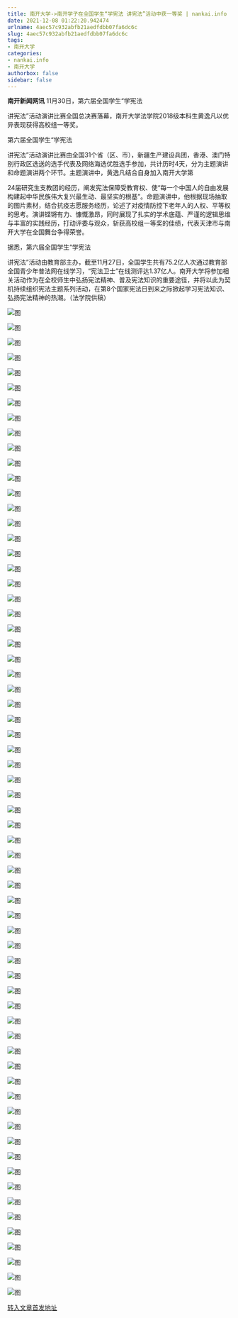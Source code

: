 ```yaml
---
title: 南开大学->南开学子在全国学生“学宪法 讲宪法”活动中获一等奖 | nankai.info
date: 2021-12-08 01:22:20.942474
urlname: 4aec57c932abfb21aedfdbb07fa6dc6c
slug: 4aec57c932abfb21aedfdbb07fa6dc6c
tags: 
- 南开大学
categories:
- nankai.info
- 南开大学
authorbox: false
sidebar: false
---
```

**南开新闻网讯** 11月30日，第六届全国学生“学宪法

讲宪法”活动演讲比赛全国总决赛落幕，南开大学法学院2018级本科生黄逸凡以优异表现获得高校组一等奖。

第六届全国学生“学宪法

讲宪法”活动演讲比赛由全国31个省（区、市），新疆生产建设兵团，香港、澳门特别行政区选送的选手代表及网络海选优胜选手参加，共计历时4天，分为主题演讲和命题演讲两个环节。主题演讲中，黄逸凡结合自身加入南开大学第
<!--more-->
24届研究生支教团的经历，阐发宪法保障受教育权、使“每一个中国人的自由发展构建起中华民族伟大复兴最生动、最坚实的根基”。命题演讲中，他根据现场抽取的图片素材，结合抗疫志愿服务经历，论述了对疫情防控下老年人的人权、平等权的思考。演讲铿锵有力、慷慨激昂，同时展现了扎实的学术底蕴、严谨的逻辑思维与丰富的实践经历，打动评委与观众，斩获高校组一等奖的佳绩，代表天津市与南开大学在全国舞台争得荣誉。

据悉，第六届全国学生“学宪法

讲宪法”活动由教育部主办，截至11月27日，全国学生共有75.2亿人次通过教育部全国青少年普法网在线学习，“宪法卫士”在线测评达1.37亿人。南开大学将参加相关活动作为在全校师生中弘扬宪法精神、普及宪法知识的重要途径，并将以此为契机持续组织宪法主题系列活动，在第8个国家宪法日到来之际掀起学习宪法知识、弘扬宪法精神的热潮。（法学院供稿）

![图](http://news.nankai.edu.cn/ywsd/system/2021/12/03/g)

![图](http://news.nankai.edu.cn/ywsd/system/2021/12/03/n)

![图](http://news.nankai.edu.cn/ywsd/system/2021/12/03/p)

![图](http://news.nankai.edu.cn/ywsd/system/2021/12/03/)

![图](http://news.nankai.edu.cn/ywsd/system/2021/12/03/d)

![图](http://news.nankai.edu.cn/ywsd/system/2021/12/03/1)

![图](http://news.nankai.edu.cn/ywsd/system/2021/12/03/e)

![图](http://news.nankai.edu.cn/ywsd/system/2021/12/03/d)

![图](http://news.nankai.edu.cn/ywsd/system/2021/12/03/9)

![图](http://news.nankai.edu.cn/ywsd/system/2021/12/03/a)

![图](http://news.nankai.edu.cn/ywsd/system/2021/12/03/d)

![图](http://news.nankai.edu.cn/ywsd/system/2021/12/03/6)

![图](http://news.nankai.edu.cn/ywsd/system/2021/12/03/_)

![图](http://news.nankai.edu.cn/ywsd/system/2021/12/03/5)

![图](http://news.nankai.edu.cn/ywsd/system/2021/12/03/6)

![图](http://news.nankai.edu.cn/ywsd/system/2021/12/03/2)

![图](http://news.nankai.edu.cn/ywsd/system/2021/12/03/3)

![图](http://news.nankai.edu.cn/ywsd/system/2021/12/03/4)

![图](http://news.nankai.edu.cn/ywsd/system/2021/12/03/0)

![图](http://news.nankai.edu.cn/ywsd/system/2021/12/03/0)

![图](http://news.nankai.edu.cn/ywsd/system/2021/12/03/0)

![图](http://news.nankai.edu.cn/ywsd/system/2021/12/03/3)

![图](http://news.nankai.edu.cn/ywsd/system/2021/12/03/0)

![图](http://news.nankai.edu.cn/ywsd/system/2021/12/03/0)

![图](http://news.nankai.edu.cn/)

![图](http://news.nankai.edu.cn/ywsd/system/2021/12/03/2)

![图](http://news.nankai.edu.cn/ywsd/system/2021/12/03/3)

![图](http://news.nankai.edu.cn/ywsd/system/2021/12/03/4)

![图](http://news.nankai.edu.cn/)

![图](http://news.nankai.edu.cn/ywsd/system/2021/12/03/0)

![图](http://news.nankai.edu.cn/ywsd/system/2021/12/03/0)

![图](http://news.nankai.edu.cn/ywsd/system/2021/12/03/0)

![图](http://news.nankai.edu.cn/)

![图](http://news.nankai.edu.cn/ywsd/system/2021/12/03/3)

![图](http://news.nankai.edu.cn/ywsd/system/2021/12/03/0)

![图](http://news.nankai.edu.cn/ywsd/system/2021/12/03/0)

![图](http://news.nankai.edu.cn/)

![图](http://news.nankai.edu.cn/ywsd/system/2021/12/03/c)

![图](http://news.nankai.edu.cn/ywsd/system/2021/12/03/i)

![图](http://news.nankai.edu.cn/ywsd/system/2021/12/03/p)

![图](http://news.nankai.edu.cn/)

![图](http://news.nankai.edu.cn/ywsd/system/2021/12/03/n)

![图](http://news.nankai.edu.cn/ywsd/system/2021/12/03/c)

![图](http://news.nankai.edu.cn/ywsd/system/2021/12/03/)

![图](http://news.nankai.edu.cn/ywsd/system/2021/12/03/u)

![图](http://news.nankai.edu.cn/ywsd/system/2021/12/03/d)

![图](http://news.nankai.edu.cn/ywsd/system/2021/12/03/e)

![图](http://news.nankai.edu.cn/ywsd/system/2021/12/03/)

![图](http://news.nankai.edu.cn/ywsd/system/2021/12/03/i)

![图](http://news.nankai.edu.cn/ywsd/system/2021/12/03/a)

![图](http://news.nankai.edu.cn/ywsd/system/2021/12/03/k)

![图](http://news.nankai.edu.cn/ywsd/system/2021/12/03/n)

![图](http://news.nankai.edu.cn/ywsd/system/2021/12/03/a)

![图](http://news.nankai.edu.cn/ywsd/system/2021/12/03/n)

![图](http://news.nankai.edu.cn/ywsd/system/2021/12/03/)

![图](http://news.nankai.edu.cn/ywsd/system/2021/12/03/s)

![图](http://news.nankai.edu.cn/ywsd/system/2021/12/03/w)

![图](http://news.nankai.edu.cn/ywsd/system/2021/12/03/e)

![图](http://news.nankai.edu.cn/ywsd/system/2021/12/03/n)

![图](http://news.nankai.edu.cn/)

![图](http://news.nankai.edu.cn/)

![图](http://news.nankai.edu.cn/ywsd/system/2021/12/03/:)

![图](http://news.nankai.edu.cn/ywsd/system/2021/12/03/p)

![图](http://news.nankai.edu.cn/ywsd/system/2021/12/03/t)

![图](http://news.nankai.edu.cn/ywsd/system/2021/12/03/t)

![图](http://news.nankai.edu.cn/ywsd/system/2021/12/03/h)

[转入文章首发地址](http://news.nankai.edu.cn/ywsd/system/2021/12/03/030049244.shtml)